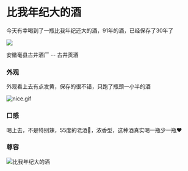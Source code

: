 # 比我年纪大的酒

今天有幸喝到了一瓶比我年纪还大的酒，91年的酒，已经保存了30年了

![](https://fudongdong-statics.oss-cn-beijing.aliyuncs.com/images/20220227/4907eaa1687d495faf3c1d7f9b6fbd8d.png?x-oss-process=style/z.wiki)

安徽毫县古井酒厂 -- 古井贡酒


### 外观

外观看上去有点发黄，保存的很不错，只跑了瓶颈一小半的酒

![nice.gif](https://fudongdong-statics.oss-cn-beijing.aliyuncs.com/images/20220227/b8b16d4a4b884884a293f24f2a9bc787.gif?x-oss-process=style/z.wiki)

### 口感

喝上去，不是特别辣，55度的老酒🍶，浓香型，这种酒真实喝一瓶少一瓶❤️


### 尊容

![比我年纪大的酒](https://fudongdong-statics.oss-cn-beijing.aliyuncs.com/images/20220227/96600ab4dc7e46448707c3d9deca6e4a.png?x-oss-process=style/z.wiki)

